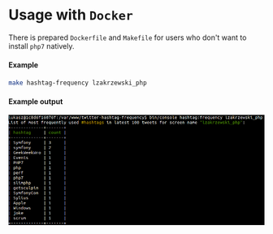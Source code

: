 # Usage with `Docker`

There is prepared `Dockerfile` and `Makefile` for users who don't want to install `php7` natively.

#### Example
```sh
make hashtag-frequency lzakrzewski_php
```

#### Example output
![](example-output.png)